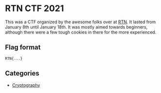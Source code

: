 # RTN CTF 2021

This was a CTF organized by the awesome folks over at [RTN](https://rtn-team.cc). It lasted from January 8th until January 18th. It was mostly aimed towards beginners, although there were a few tough cookies in there for the more experienced.

## Flag format

`RTN{...}`

## Categories

- [Cryptography](cryptography/)
